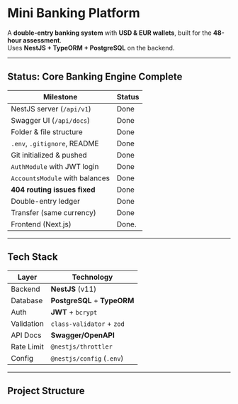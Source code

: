# Mini Banking Platform

A **double-entry banking system** with **USD & EUR wallets**, built for the **48-hour assessment**.  
Uses **NestJS + TypeORM + PostgreSQL** on the backend.

---

## Status: **Core Banking Engine Complete**

| Milestone                     | Status   |
|-------------------------------|----------|
| NestJS server (`/api/v1`)     | Done     |
| Swagger UI (`/api/docs`)      | Done     |
| Folder & file structure       | Done     |
| `.env`, `.gitignore`, README  | Done     |
| Git initialized & pushed      | Done     |
| `AuthModule` with JWT login   | Done     |
| `AccountsModule` with balances| Done     |
| **404 routing issues fixed**  | Done     |
| Double-entry ledger           | Done     |
| Transfer (same currency)      | Done     |
| Frontend (Next.js)            | Done.    |

---

## Tech Stack

| Layer       | Technology                              |
|-------------|-----------------------------------------|
| Backend     | **NestJS** (v11)                        |
| Database    | **PostgreSQL** + **TypeORM**            |
| Auth        | **JWT** + `bcrypt`                      |
| Validation  | `class-validator` + `zod`               |
| API Docs    | **Swagger/OpenAPI**                     |
| Rate Limit  | `@nestjs/throttler`                     |
| Config      | `@nestjs/config` (`.env`)               |

---

## Project Structure
